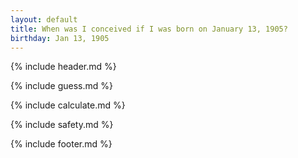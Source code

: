 ```yaml
---
layout: default
title: When was I conceived if I was born on January 13, 1905?
birthday: Jan 13, 1905
---
```


{% include header.md %}

{% include guess.md %}

{% include calculate.md %}

{% include safety.md %}

{% include footer.md %}



